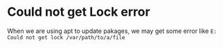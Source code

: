# Could not get Lock error

When we are using apt to update pakages, we may get some error like `E: Could not get lock /var/path/to/a/file`


